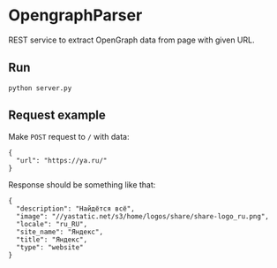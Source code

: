 # OpengraphParser
REST service to extract OpenGraph data from page with given URL.

## Run
`python server.py`

## Request example
Make `POST` request to `/` with data:
```
{
  "url": "https://ya.ru/"
}
```

Response should be something like that:
```
{
  "description": "Найдётся всё", 
  "image": "//yastatic.net/s3/home/logos/share/share-logo_ru.png", 
  "locale": "ru_RU", 
  "site_name": "Яндекс", 
  "title": "Яндекс", 
  "type": "website"
}
```
